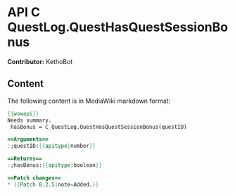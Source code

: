 # API C QuestLog.QuestHasQuestSessionBonus

**Contributor:** KethoBot

## Content

The following content is in MediaWiki markdown format:

```mediawiki
{{wowapi}}
Needs summary.
 hasBonus = C_QuestLog.QuestHasQuestSessionBonus(questID)

==Arguments==
:;questID:{{apitype|number}}

==Returns==
:;hasBonus:{{apitype|boolean}}

==Patch changes==
* {{Patch 8.2.5|note=Added.}}
```